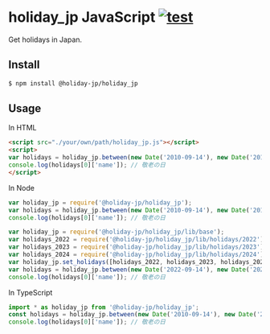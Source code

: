 # holiday_jp JavaScript [![test](https://github.com/holiday-jp/holiday_jp-js/workflows/test/badge.svg)](https://github.com/holiday-jp/holiday_jp-js/actions)

Get holidays in Japan.

## Install

```sh
$ npm install @holiday-jp/holiday_jp
```

## Usage

In HTML

```html
<script src="./your/own/path/holiday_jp.js"></script>
<script>
var holidays = holiday_jp.between(new Date('2010-09-14'), new Date('2010-09-21'));
console.log(holidays[0]['name']); // 敬老の日
</script>
```

In Node

```javascript
var holiday_jp = require('@holiday-jp/holiday_jp');
var holidays = holiday_jp.between(new Date('2010-09-14'), new Date('2010-09-21'));
console.log(holidays[0]['name']); // 敬老の日
```

```javascript
var holiday_jp = require('@holiday-jp/holiday_jp/lib/base');
var holidays_2022 = require('@holiday-jp/holiday_jp/lib/holidays/2022');
var holidays_2023 = require('@holiday-jp/holiday_jp/lib/holidays/2023');
var holidays_2024 = require('@holiday-jp/holiday_jp/lib/holidays/2024');
var holiday_jp.set_holidays([holidays_2022, holidays_2023, holidays_2024])
var holidays = holiday_jp.between(new Date('2022-09-14'), new Date('2022-09-21'));
console.log(holidays[0]['name']); // 敬老の日
```

In TypeScript

```typescript
import * as holiday_jp from '@holiday-jp/holiday_jp';
const holidays = holiday_jp.between(new Date('2010-09-14'), new Date('2010-09-21'));
console.log(holidays[0]['name']); // 敬老の日
```
